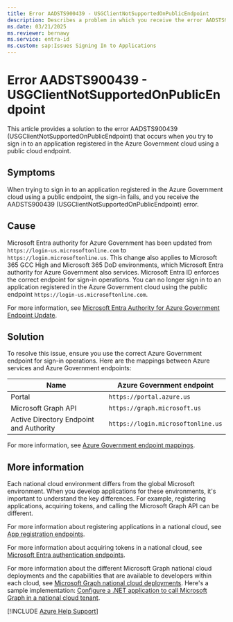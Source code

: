 ```yaml
---
title: Error AADSTS900439 - USGClientNotSupportedOnPublicEndpoint
description: Describes a problem in which you receive the error AADSTS900439 when signing in to an application registered in the Azure Government cloud using a public endpoint. 
ms.date: 03/21/2025
ms.reviewer: bernawy
ms.service: entra-id
ms.custom: sap:Issues Signing In to Applications
---
```

# Error AADSTS900439 - USGClientNotSupportedOnPublicEndpoint

This article provides a solution to the error AADSTS900439 (USGClientNotSupportedOnPublicEndpoint) that occurs when you try to sign in to an application registered in the Azure Government cloud using a public cloud endpoint.

## Symptoms

When trying to sign in to an application registered in the Azure Government cloud using a public endpoint, the sign-in fails, and you receive the AADSTS900439 (USGClientNotSupportedOnPublicEndpoint) error.

## Cause

Microsoft Entra authority for Azure Government has been updated from `https://login-us.microsoftonline.com` to `https://login.microsoftonline.us`. This change also applies to Microsoft 365 GCC High and Microsoft 365 DoD environments, which Microsoft Entra authority for Azure Government also services. Microsoft Entra ID enforces the correct endpoint for sign-in operations. You can no longer sign in to an application registered in the Azure Government cloud using the public endpoint `https://login-us.microsoftonline.com`.

For more information, see [Microsoft Entra Authority for Azure Government Endpoint Update](https://devblogs.microsoft.com/azuregov/azure-government-aad-authority-endpoint-update).

## Solution

To resolve this issue, ensure you use the correct Azure Government endpoint for sign-in operations. Here are the mappings between Azure services and Azure Government endpoints:

| Name | Azure Government endpoint |
| --- | --- |
| Portal | `https://portal.azure.us` |
| Microsoft Graph API | `https://graph.microsoft.us` |
| Active Directory Endpoint and Authority | `https://login.microsoftonline.us` |

For more information, see [Azure Government endpoint mappings](/azure/azure-government/documentation-government-developer-guide#endpoint-mapping).

## More information

Each national cloud environment differs from the global Microsoft environment. When you develop applications for these environments, it's important to understand the key differences. For example, registering applications, acquiring tokens, and calling the Microsoft Graph API can be different.

For more information about registering applications in a national cloud, see [App registration endpoints](/entra/identity-platform/authentication-national-cloud#app-registration-endpoints).

For more information about acquiring tokens in a national cloud, see [Microsoft Entra authentication endpoints](/entra/identity-platform/authentication-national-cloud#azure-ad-authentication-endpoints).

For more information about the different Microsoft Graph national cloud deployments and the capabilities that are available to developers within each cloud, see [Microsoft Graph national cloud deployments](/graph/deployments). Here's a sample implementation: [Configure a .NET application to call Microsoft Graph in a national cloud tenant](https://blogs.aaddevsup.xyz/2020/06/configure-net-application-to-call-microsoft-graph-in-a-national-cloud-tenant).

[!INCLUDE [Azure Help Support](../../../includes/azure-help-support.md)]